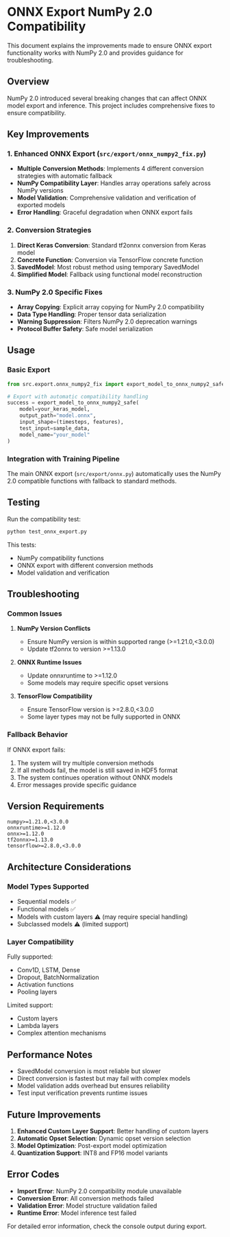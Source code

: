 # ONNX Export NumPy 2.0 Compatibility

This document explains the improvements made to ensure ONNX export functionality works with NumPy 2.0 and provides guidance for troubleshooting.

## Overview

NumPy 2.0 introduced several breaking changes that can affect ONNX model export and inference. This project includes comprehensive fixes to ensure compatibility.

## Key Improvements

### 1. Enhanced ONNX Export (`src/export/onnx_numpy2_fix.py`)

- **Multiple Conversion Methods**: Implements 4 different conversion strategies with automatic fallback
- **NumPy Compatibility Layer**: Handles array operations safely across NumPy versions
- **Model Validation**: Comprehensive validation and verification of exported models
- **Error Handling**: Graceful degradation when ONNX export fails

### 2. Conversion Strategies

1. **Direct Keras Conversion**: Standard tf2onnx conversion from Keras model
2. **Concrete Function**: Conversion via TensorFlow concrete function
3. **SavedModel**: Most robust method using temporary SavedModel
4. **Simplified Model**: Fallback using functional model reconstruction

### 3. NumPy 2.0 Specific Fixes

- **Array Copying**: Explicit array copying for NumPy 2.0 compatibility
- **Data Type Handling**: Proper tensor data serialization
- **Warning Suppression**: Filters NumPy 2.0 deprecation warnings
- **Protocol Buffer Safety**: Safe model serialization

## Usage

### Basic Export

```python
from src.export.onnx_numpy2_fix import export_model_to_onnx_numpy2_safe

# Export with automatic compatibility handling
success = export_model_to_onnx_numpy2_safe(
    model=your_keras_model,
    output_path="model.onnx",
    input_shape=(timesteps, features),
    test_input=sample_data,
    model_name="your_model"
)
```

### Integration with Training Pipeline

The main ONNX export (`src/export/onnx.py`) automatically uses the NumPy 2.0 compatible functions with fallback to standard methods.

## Testing

Run the compatibility test:

```bash
python test_onnx_export.py
```

This tests:
- NumPy compatibility functions
- ONNX export with different conversion methods
- Model validation and verification

## Troubleshooting

### Common Issues

1. **NumPy Version Conflicts**
   - Ensure NumPy version is within supported range (>=1.21.0,<3.0.0)
   - Update tf2onnx to version >=1.13.0

2. **ONNX Runtime Issues**
   - Update onnxruntime to >=1.12.0
   - Some models may require specific opset versions

3. **TensorFlow Compatibility**
   - Ensure TensorFlow version is >=2.8.0,<3.0.0
   - Some layer types may not be fully supported in ONNX

### Fallback Behavior

If ONNX export fails:
1. The system will try multiple conversion methods
2. If all methods fail, the model is still saved in HDF5 format
3. The system continues operation without ONNX models
4. Error messages provide specific guidance

## Version Requirements

```
numpy>=1.21.0,<3.0.0
onnxruntime>=1.12.0
onnx>=1.12.0
tf2onnx>=1.13.0
tensorflow>=2.8.0,<3.0.0
```

## Architecture Considerations

### Model Types Supported

- Sequential models ✅
- Functional models ✅
- Models with custom layers ⚠️ (may require special handling)
- Subclassed models ⚠️ (limited support)

### Layer Compatibility

Fully supported:
- Conv1D, LSTM, Dense
- Dropout, BatchNormalization
- Activation functions
- Pooling layers

Limited support:
- Custom layers
- Lambda layers
- Complex attention mechanisms

## Performance Notes

- SavedModel conversion is most reliable but slower
- Direct conversion is fastest but may fail with complex models
- Model validation adds overhead but ensures reliability
- Test input verification prevents runtime issues

## Future Improvements

1. **Enhanced Custom Layer Support**: Better handling of custom layers
2. **Automatic Opset Selection**: Dynamic opset version selection
3. **Model Optimization**: Post-export model optimization
4. **Quantization Support**: INT8 and FP16 model variants

## Error Codes

- **Import Error**: NumPy 2.0 compatibility module unavailable
- **Conversion Error**: All conversion methods failed
- **Validation Error**: Model structure validation failed
- **Runtime Error**: Model inference test failed

For detailed error information, check the console output during export.